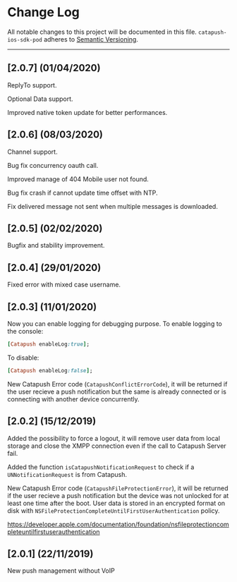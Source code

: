 # Change Log
All notable changes to this project will be documented in this file.
`catapush-ios-sdk-pod` adheres to [Semantic Versioning](http://semver.org/).

---

## [2.0.7] (01/04/2020)
ReplyTo support.

Optional Data support.

Improved native token update for better performances.

## [2.0.6] (08/03/2020)
Channel support.

Bug fix concurrency oauth call.

Improved manage of 404 Mobile user not found.

Bug fix crash if cannot update time offset with NTP.

Fix delivered message not sent when multiple messages is downloaded.

## [2.0.5] (02/02/2020)
Bugfix and stability improvement.

## [2.0.4] (29/01/2020)
Fixed error with mixed case username.


## [2.0.3] (11/01/2020)

Now you can enable logging for debugging purpose.
To enable logging to the console:
```ruby
[Catapush enableLog:true];
```

To disable:
```ruby
[Catapush enableLog:false];
```


New Catapush Error code (```CatapushConflictErrorCode```), it will be returned if the user recieve a push notification but the same is already connected or is connecting with another device concurrently.


## [2.0.2] (15/12/2019)
Added the possibility to force a logout, it will remove user data from local storage and close the XMPP connection even if the call to Catapush Server fail.

Added the function ```isCatapushNotificationRequest``` to check if a ```UNNotificationRequest``` is from Catapush.

New Catapush Error code (```CatapushFileProtectionError```), it will be returned if the user recieve a push notification but the device was not unlocked for at least one time after the boot.
User data is stored in an encrypted format on disk with ```NSFileProtectionCompleteUntilFirstUserAuthentication``` policy.

https://developer.apple.com/documentation/foundation/nsfileprotectioncompleteuntilfirstuserauthentication

## [2.0.1] (22/11/2019)
New push management without VoIP

